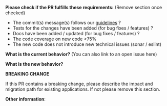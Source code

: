 **Please check if the PR fulfills these requirements:** (Remove section once
checked)

- The commit(s) message(s) follows our [guidelines](https://github.com/talend/tools/blob/master/tools-root-github/CONTRIBUTING.md#commit-message-format) ?
- Tests for the changes have been added (for bug fixes / features) ?
- Docs have been added / updated (for bug fixes / features) ?
- The code coverage on new code >75%
- The new code does not introduce new technical issues (sonar / eslint)

**What is the current behavior?** (You can also link to an open issue here)



**What is the new behavior?**



**BREAKING CHANGE**

If this PR contains a breaking change, please describe the impact and migration
path for existing applications.
If not please remove this section.

**Other information**:
